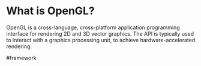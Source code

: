 # What is OpenGL?

OpenGL is a cross-language, cross-platform application programming interface for rendering 2D and 3D vector graphics. The API is typically used to interact with a graphics processing unit, to achieve hardware-accelerated rendering.

#framework 